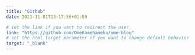 ```yaml
---
title: "Github"
date: 2021-11-01T13:17:56+01:00

# set the link if you want to redirect the user.
link: "https://github.com/OmeKamehameha/ome-blog"
# set the html target parameter if you want to change default behavior
target: "_blank"
---
```

